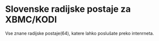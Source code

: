 # Slovenske radijske postaje za XBMC/KODI

Vse znane radijske postaje(64), katere lahko poslušate preko intenrneta.
